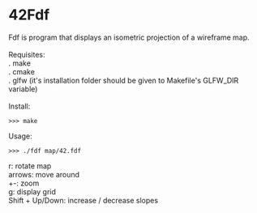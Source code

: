 # 42Fdf

Fdf is program that displays an isometric projection of a wireframe map.<br>
<br>
Requisites:<br>
. make<br>
. cmake<br>
. glfw (it's installation folder should be given to Makefile's GLFW_DIR variable)<br>
<br>
Install:<br>
```
>>> make
```

Usage:<br>
```
>>> ./fdf map/42.fdf
```
r: rotate map<br>
arrows: move around<br>
+-: zoom<br>
g: display grid<br>
Shift + Up/Down: increase / decrease slopes<br>
